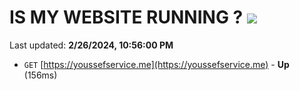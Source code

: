 # IS MY WEBSITE RUNNING ? [![](https://img.shields.io/static/v1?label=Sponsor&message=%E2%9D%A4&logo=GitHub&color=%23fe8e86)](https://github.com/sponsors/<username>)

Last updated: **2/26/2024, 10:56:00 PM**

- `GET` [https://youssefservice.me](https://youssefservice.me) - **Up** (156ms)
